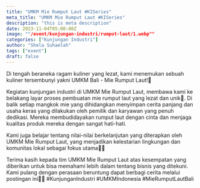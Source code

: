 ```yaml
---
title: "UMKM Mie Rumput Laut #KISeries"
meta_title: "UMKM Mie Rumput Laut #KISeries"
description: "this is meta description"
date: 2023-11-04T05:00:00Z
image: ""/event/kunjungan-industri/rumput-laut/1.webp""
categories: ["Kunjungan Industri"]
author: "Shela Suhaelah"
tags: ["event"]
draft: false
---
```


Di tengah beraneka ragam kuliner yang lezat, kami menemukan sebuah kuliner tersembunyi yakni UMKM Bali - Mie Rumput Laut!🍜

Kegiatan kunjungan industri di UMKM Mie Rumput Laut, membawa kami ke belakang layar proses pembuatan mie rumput laut yang lezat dan unik🤤. Di balik setiap mangkok mie yang dihidangkan menyimpan cerita panjang dan usaha keras yang dilakukan oleh pemilik dan karyawan yang penuh dedikasi. Mereka membudidayakan rumput laut dengan cinta dan menjaga kualitas produk mereka dengan sangat hati-hati.

Kami juga belajar tentang nilai-nilai berkelanjutan yang diterapkan oleh UMKM Mie Rumput Laut, yang menjadikan kelestarian lingkungan dan komunitas lokal sebagai fokus utama🤩🤩

Terima kasih kepada tim UMKM Mie Rumput Laut atas kesempatan yang diberikan untuk bisa memahami lebih dalam tentang bisnis yang ditekuni. Kami pulang dengan perasaan beruntung dapat berbagi cerita melalui postingan ini🥰✨ #KunjunganIndustri #UMKMIndonesia #MieRumputLautBali
